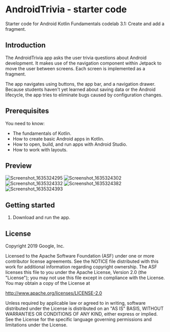 AndroidTrivia - starter code
============================

Starter code for Android Kotlin Fundamentals codelab 3.1: Create and add a
fragment.

Introduction
------------

The AndroidTrivia app asks the user trivia questions about Android development.
It makes use of the navigation component within Jetpack to move the user between
screens. Each screen is implemented as a fragment.

The app navigates using buttons, the app bar, and a navigation drawer. Because
students haven't yet learned about saving data or the Android lifecycle, the app
tries to eliminate bugs caused by configuration changes.

Prerequisites
-------------

You need to know:
- The fundamentals of Kotlin.
- How to create basic Android apps in Kotlin.
- How to open, build, and run apps with Android Studio.
- How to work with layouts.

Preview
---------------

![Screenshot_1635324295](https://user-images.githubusercontent.com/89562897/139034040-d5734d0a-d5a9-4cbc-9ea1-44fcf7880194.png)
![Screenshot_1635324302](https://user-images.githubusercontent.com/89562897/139034046-689f530c-c72d-4497-b524-dee3b97237a3.png)
![Screenshot_1635324332](https://user-images.githubusercontent.com/89562897/139034055-583974a1-b292-4caf-9315-712f8a4de935.png)
![Screenshot_1635324382](https://user-images.githubusercontent.com/89562897/139034068-d05c3493-4210-4cda-9cba-11c34904614e.png)
![Screenshot_1635324393](https://user-images.githubusercontent.com/89562897/139034077-7c4fbb39-918e-4368-962a-48221368bef7.png)




Getting started
---------------

1. Download and run the app.

License
-------

Copyright 2019 Google, Inc.

Licensed to the Apache Software Foundation (ASF) under one or more contributor
license agreements.  See the NOTICE file distributed with this work for
additional information regarding copyright ownership.  The ASF licenses this
file to you under the Apache License, Version 2.0 (the "License"); you may not
use this file except in compliance with the License.  You may obtain a copy of
the License at

  http://www.apache.org/licenses/LICENSE-2.0

Unless required by applicable law or agreed to in writing, software
distributed under the License is distributed on an "AS IS" BASIS, WITHOUT
WARRANTIES OR CONDITIONS OF ANY KIND, either express or implied.  See the
License for the specific language governing permissions and limitations under
the License.
